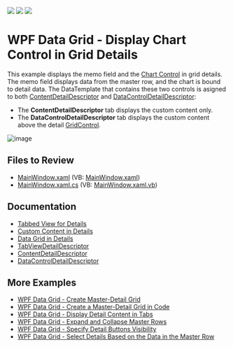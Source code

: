 <!-- default badges list -->
![](https://img.shields.io/endpoint?url=https://codecentral.devexpress.com/api/v1/VersionRange/128647499/22.2.2%2B)
[![](https://img.shields.io/badge/Open_in_DevExpress_Support_Center-FF7200?style=flat-square&logo=DevExpress&logoColor=white)](https://supportcenter.devexpress.com/ticket/details/E4042)
[![](https://img.shields.io/badge/📖_How_to_use_DevExpress_Examples-e9f6fc?style=flat-square)](https://docs.devexpress.com/GeneralInformation/403183)
<!-- default badges end -->


# WPF Data Grid - Display Chart Control in Grid Details

This example displays the memo field and the [Chart Control](https://docs.devexpress.com/WPF/117736/controls-and-libraries/charts-suite/chart-control) in grid details. The memo field displays data from the master row, and the chart is bound to detail data. The DataTemplate that contains these two controls is asigned to both [ContentDetailDescriptor](https://docs.devexpress.com/WPF/DevExpress.Xpf.Grid.ContentDetailDescriptor) and [DataControlDetailDescriptor](https://docs.devexpress.com/WPF/DevExpress.Xpf.Grid.DataControlDetailDescriptor):

* The **ContentDetailDescriptor** tab displays the custom content only.
* The **DataControlDetailDescriptor** tab displays the custom content above the detail [GridControl](https://docs.devexpress.com/WPF/DevExpress.Xpf.Grid.GridControl).

![image](https://user-images.githubusercontent.com/65009440/208117852-56f53d2c-9539-4eb7-9632-e9926416efa7.png) 

## Files to Review


* [MainWindow.xaml](./CS/WpfApplication19/MainWindow.xaml) (VB: [MainWindow.xaml](./VB/WpfApplication19/MainWindow.xaml))
* [MainWindow.xaml.cs](./CS/WpfApplication19/MainWindow.xaml.cs) (VB: [MainWindow.xaml.vb](./VB/WpfApplication19/MainWindow.xaml.vb))

## Documentation

* [Tabbed View for Details](https://docs.devexpress.com/WPF/119853/controls-and-libraries/data-grid/master-detail/tabbed-view-for-details)
* [Custom Content in Details](https://docs.devexpress.com/WPF/119852/controls-and-libraries/data-grid/master-detail/custom-content-in-details)
* [Data Grid in Details](https://docs.devexpress.com/WPF/119851/controls-and-libraries/data-grid/master-detail/data-grid-in-details)
* [TabViewDetailDescriptor](https://docs.devexpress.com/WPF/DevExpress.Xpf.Grid.TabViewDetailDescriptor)
* [ContentDetailDescriptor](https://docs.devexpress.com/WPF/DevExpress.Xpf.Grid.ContentDetailDescriptor)
* [DataControlDetailDescriptor](https://docs.devexpress.com/WPF/DevExpress.Xpf.Grid.DataControlDetailDescriptor)

## More Examples

* [WPF Data Grid - Create Master-Detail Grid](https://github.com/DevExpress-Examples/wpf-data-grid-create-master-detail-grid)
* [WPF Data Grid - Create a Master-Detail Grid in Code](https://github.com/DevExpress-Examples/wpf-data-grid-create-master-detail-grid-in-code)
* [WPF Data Grid - Display Detail Content in Tabs](https://github.com/DevExpress-Examples/wpf-data-grid-display-detail-content-in-tabs)
* [WPF Data Grid - Expand and Collapse Master Rows](https://github.com/DevExpress-Examples/expanding-and-collapsing-master-rows-e4044)
* [WPF Data Grid - Specify Detail Buttons Visibility](https://github.com/DevExpress-Examples/detail-buttons-visibility-e4050)
* [WPF Data Grid - Select Details Based on the Data in the Master Row](https://github.com/DevExpress-Examples/how-to-use-different-details-depending-on-data-in-gridcontrols-master-row-t590724)
